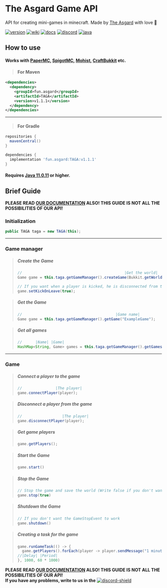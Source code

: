 
# The Asgard Game API

API for creating mini-games in minecraft.
Made by [The Asgard](https://asgrad.fun/) with love 💙 

[latest-version]: v1.1.1

[discord-invite]: https://discord.gg/QXSGvGrzDj
[discord-shield]: https://discord.com/api/guilds/646285836500860929/widget.png

[discord]: https://img.shields.io/badge/Our-discord-blue?style=for-the-badge&logo=discord

[version]: https://img.shields.io/badge/Version-v1.1.1-success?style=for-the-badge&logo=wiki
[download]: #how-to-use

[wiki]: https://img.shields.io/badge/-Our%20wiki-yellow?style=for-the-badge&logo=wiki
[wiki-url]: https://github.com/TheAsgard/TAGA/wiki

[docs]: https://img.shields.io/badge/Our%20documentation-v1.1.1-important?style=for-the-badge&logo=wiki
[docs-url]: https://github.com/TheAsgard/TAGA/wiki/Documentation

[java]: https://img.shields.io/badge/Java-11.0.11-green?style=for-the-badge&logo=java
[java-url]: https://www.oracle.com/ru/java/technologies/javase-jdk11-downloads.html

[![version][]][download]
[![wiki][]][wiki-url]
[![docs][]][docs-url]
[![discord][]][discord-invite]
[![java][]][java-url]

[papermc-url]: https://papermc.io/
[spigotmc-url]: https://www.spigotmc.org/
[mohist-url]: https://mohistmc.com/
[bukkit-url]: https://getbukkit.org/

## How to use

#### Works with [PaperMC][papermc-url], [SpigotMC][spigotmc-url], [Mohist][mohist-url], [CraftBukkit][bukkit-url] etc.

> #### For Maven
```xml
<dependencies>
  <dependency>
    <groupId>fun.asgard</groupId>
    <artifactId>TAGA</artifactId>
    <version>v1.1.1</version>
  </dependency>
</dependencies>  
```

____

> #### For Gradle
```gradle
repositories {
  mavenCentral()
}
```
```gradle
dependencies {
  implementation 'fun.asgard:TAGA:v1.1.1'
}
```

#### Requires **[Java 11.0.11][java-url]** or **higher**.

## Brief Guide

**PLEASE READ [OUR DOCUMENTATION][docs-url] ALSO! THIS GUIDE IS NOT ALL THE POSSIBILITIES OF OUR API!**

### Initialization

```java
public TAGA taga = new TAGA(this);    
```

____

### Game manager

> ##### Create the Game
> ```java
> //                                              |Get the world|         |Game name|    |Game time|
> Game game = this.taga.getGameManager().createGame(Bukkit.getWorld("world"), "ExampleGame", 5 * 60 * 1000);
> 
> // If you want when a player is kicked, he is disconnected from the game ( Default is false )
> game.setKickOnLeave(true);
> ```

> ##### Get the Game
> ```java
> //                                          |Game name|
> Game game = this.taga.getGameManager().getGame("ExampleGame");
> ```

> ##### Get all games
> ```java
> //      |Name| |Game|
> HashMap<String, Game> games = this.taga.getGameManager().getGames();
> ```

____

### Game

> ##### Connect a player to the game
> ```java
> //               |The player|
> game.connectPlayer(player);
> ```

> ##### Disconnect a player from the game
> ```java
> //                  |The player|
> game.disconnectPlayer(player);
> ```

> ##### Get game players
> ```java
> game.getPlayers();
> ```

> ##### Start the Game
> ```java
> game.start()
> ```

> ##### Stop the Game
> ```java
> // Stop the game and save the world (Write false if you don't want to save the world)
> game.stop(true)
> ```

> ##### Shutdown the Game
> ```java
> // If you don't want the GameStopEvent to work
> game.shutdown()
> ```

> ##### Creating a task for the game
> ```java
> game.runGameTask(() -> {
>   game.getPlayers().forEach(player -> player.sendMessage("1 minute of the game has passed"))
> //|Delay| |Period|
> }, 1000, 60 * 1000)
> ```

**PLEASE READ [OUR DOCUMENTATION][docs-url] ALSO! THIS GUIDE IS NOT ALL THE POSSIBILITIES OF OUR API!**</br>
**If you have any problems, write to us in the** 
[ ![discord-shield][] ][discord-invite]
